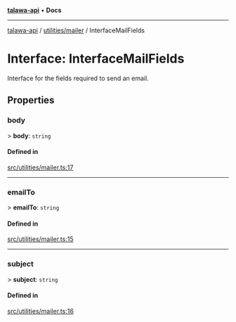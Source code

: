 [**talawa-api**](../../../README.md) • **Docs**

***

[talawa-api](../../../modules.md) / [utilities/mailer](../README.md) / InterfaceMailFields

# Interface: InterfaceMailFields

Interface for the fields required to send an email.

## Properties

### body

\> **body**: `string`

#### Defined in

[src/utilities/mailer.ts:17](https://github.com/PalisadoesFoundation/talawa-api/blob/1f38da5423898626c6ebfa24896a9c3d008195c6/src/utilities/mailer.ts#L17)

***

### emailTo

\> **emailTo**: `string`

#### Defined in

[src/utilities/mailer.ts:15](https://github.com/PalisadoesFoundation/talawa-api/blob/1f38da5423898626c6ebfa24896a9c3d008195c6/src/utilities/mailer.ts#L15)

***

### subject

\> **subject**: `string`

#### Defined in

[src/utilities/mailer.ts:16](https://github.com/PalisadoesFoundation/talawa-api/blob/1f38da5423898626c6ebfa24896a9c3d008195c6/src/utilities/mailer.ts#L16)
